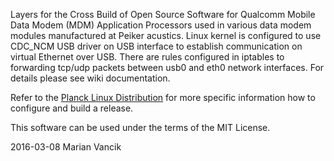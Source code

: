Layers for the Cross Build of Open Source Software for Qualcomm Mobile Data Modem (MDM) Application Processors used in various data modem modules manufactured at Peiker acustics. 
Linux kernel is configured to use CDC_NCM USB driver on USB interface to establish communication on virtual Ethernet over USB.
There are rules configured in iptables to forwarding tcp/udp packets between usb0 and eth0 network interfaces. For details please see wiki documentation.

Refer to the [Planck Linux Distribution](https://github.com/majanko/planck) for more specific information how to configure and build a release.


This software can be used under the terms of the MIT License.

2016-03-08 Marian Vancik

